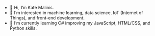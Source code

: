 - 👋  Hi, I’m Kate Malinis. 
- 👀  I’m interested in machine learning, data science, IoT (Internet of Things), and front-end development.
- 🌱  I’m currently learning C# improving my JavaScript, HTML/CSS, and Python skills.


<!---
kgmalinis/kgmalinis is a ✨ special ✨ repository because its `README.md` (this file) appears on your GitHub profile.
You can click the Preview link to take a look at your changes.
--->
